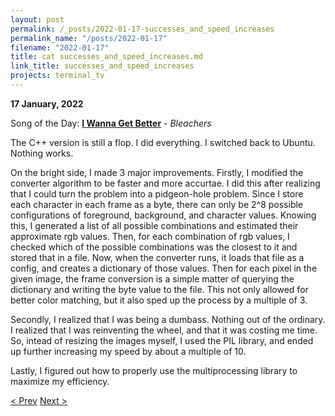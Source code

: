 ```yaml
---
layout: post
permalink: /_posts/2022-01-17-successes_and_speed_increases
permalink_name: "/posts/2022-01-17"
filename: "2022-01-17"
title: cat successes_and_speed_increases.md
link_title: successes_and_speed_increases
projects: terminal_tv
---
```

**17 January, 2022**

Song of the Day: [**I Wanna Get Better**](https://youtu.be/8twpQTna_9w) - *Bleachers*

The C++ version is still a flop. I did everything. I switched back to Ubuntu. Nothing works.

On the bright side, I made 3 major improvements. Firstly, I modified the converter algorithm to be faster and more accurtae. I did this after realizing that I could turn the problem into a pidgeon-hole problem. Since I store each character in each frame as a byte, there can only be 2^8 possible configurations of foreground, background, and character values. Knowing this, I generated a list of all possible combinations and estimated their approximate rgb values. Then, for each combination of rgb values, I checked which of the possible combinations was the closest to it and stored that in a file. Now, when the converter runs, it loads that file as a config, and creates a dictionary of those values. Then for each pixel in the given image, the frame conversion is a simple matter of querying the dictionary and writing the byte value to the file. This not only allowed for better color matching, but it also sped up the process by a multiple of 3.

Secondly, I realized that I was being a dumbass. Nothing out of the ordinary. I realized that I was reinventing the wheel, and that it was costing me time. So, intead of resizing the images myself, I used the PIL library, and ended up further increasing my speed by about a multiple of 10.

Lastly, I figured out how to properly use the multiprocessing library to maximize my efficiency.

[< Prev](/_posts/2022-01-15-beyond_python)    [Next >](/_posts/2022-01-18-further_improvements)
